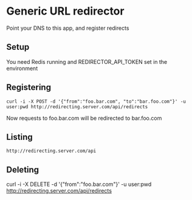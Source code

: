 # Generic URL redirector

Point your DNS to this app, and register redirects

## Setup

You need Redis running and REDIRECTOR_API_TOKEN set in the environment

## Registering

```
curl -i -X POST -d '{"from":"foo.bar.com", "to":"bar.foo.com"}' -u user:pwd http://redirecting.server.com/api/redirects
```

Now requests to foo.bar.com will be redirected to bar.foo.com

## Listing

`http://redirecting.server.com/api`

## Deleting

curl -i -X DELETE -d '{"from":"foo.bar.com"}' -u user:pwd http://redirecting.server.com/api/redirects